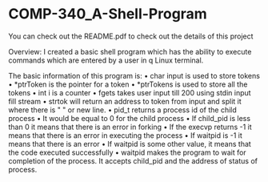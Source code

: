 # COMP-340_A-Shell-Program
You can check out the README.pdf to check out the details of this project


Overview: 
I created a basic shell program which has the ability to execute commands which are entered by a user in q Linux terminal. 

The basic information of this program is:
•	char input  is used to store tokens
•	*ptrToken is the pointer for a token
•	*ptrTokens is used to store all the tokens
•	int i is a counter
•	fgets takes user input till 200 using stdin input fill stream
•	strtok will return an address to token from input and split it where there is "  " or new line.
•	pid_t returns a process id of the child process
•	It would be equal to 0 for the child process
•	If child_pid is less than 0 it means that there is an error in forking
•	If the execvp returns -1 it means that there is an error in executing the  process
•	If waitpid is -1 it means that there is an error
•	If waitpid is some other value, it means that the code executed successfully
•	waitpid makes the program to wait for completion of the process. It accepts child_pid and the address of status of process.

